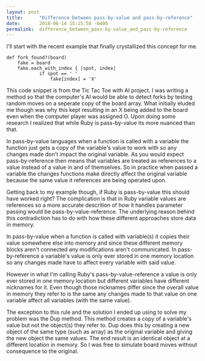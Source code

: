 ```yaml
---
layout: post
title:      "Difference between pass-by-value and pass-by-reference"
date:       2018-06-14 15:15:58 -0400
permalink:  difference_between_pass-by-value_and_pass-by-reference
---
```



I'll start with the recent example that finally crystallized this concept for me.

```
def fork_found?(board)
	fake = board
	fake.each_with_index { |spot, index|
			if spot == ' '
				fake[index] = 'X'
```

<p> This code snippet is from the Tic Tac Toe with AI project. I was writing a method so that the computer's AI would be able to detect forks by testing random moves on a seperate copy of the board array. What initially eluded me though was why this kept resulting in an X being added to the board even when the computer player was assigned O. Upon doing some research I realized that while Ruby is pass-by-value its more nuanced than that. 
</p>
<p> In pass-by-value languages when a function is called with a variable the function just gets a copy of the variable's value to work with so any changes made don't impact the original variable. As you would expect pass-by-reference then means that variables are treated as references to a value instead of a value in and of themselves. So in practice when passed a variable the changes functions make directly affect the original variable because the same value it references are being operated upon. 
</p>
<p> Getting back to my example though, if Ruby is pass-by-value this should have worked right? The complication is that in Ruby variable values are references so a more accurate descrition of how it handles parameter passing would be pass-by-value-reference. The underlying reason behind this contradiction has to do with how these different approaches store data in memory.
</p>
<p> In pass-by-value when a function is called with variable(s) it copies their value somewhere else into memory and since these different memory blocks aren't connected any modifications aren't communicated. In pass-by-reference a variable's value is only ever stored in one memory location so any changes made have to affect every variable with said value. 
</p>
<p> However in what I'm calling Ruby's pass-by-value-reference a value is only ever stored in one memory location but different variables have different nicknames for it. Even though those nicknames differ since the overall value in memory they refer to is the same any changes made to that value on one variable affect all variables (with the same value). 
</p>
<p> The exception to this rule and the solution I ended up using to solve my problem was the Dup method. This method creates a copy of a variable's value but not the object(s) they refer to. Dup does this by creating a new object of the same type (such as array) as the original variable and giving the new object the same values. The end result is an identical object at a different location in memory. So I was free to simulate board moves without consequence to the original. </p>


